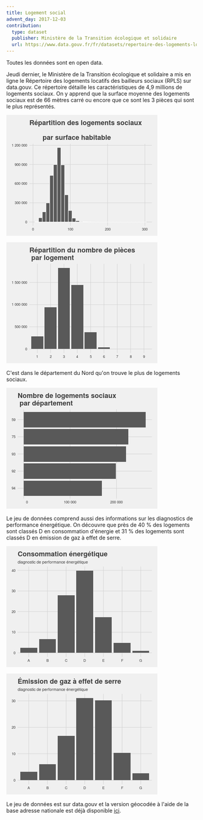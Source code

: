 ```yaml
---
title: Logement social
advent_day: 2017-12-03
contribution:
  type: dataset
  publisher: Ministère de la Transition écologique et solidaire
  url: https://www.data.gouv.fr/fr/datasets/repertoire-des-logements-locatifs-des-bailleurs-sociaux-rpls/
---
```


Toutes les données sont en open data.

<!--more-->

Jeudi dernier, le Ministère de la Transition écologique et solidaire a mis en ligne le Répertoire des logements locatifs des bailleurs sociaux (RPLS) sur data.gouv. Ce répertoire détaille les caractéristiques de 4,9 millions de logements sociaux. On y apprend que la surface moyenne des logements sociaux est de 66 mètres carré ou encore que ce sont les 3 pièces qui sont le plus représentés.

![Superficie des logements sociaux](https://raw.githubusercontent.com/pachevalier/rpls/master/histogram_surface.png)

![Nombre de pièces](https://raw.githubusercontent.com/pachevalier/rpls/master/nbpieces.png)

C'est dans le département du Nord qu'on trouve le plus de logements sociaux.

![Répartition par département](https://raw.githubusercontent.com/pachevalier/rpls/master/departement.png)

Le jeu de données comprend aussi des informations sur les diagnostics de performance énergétique. On découvre que près de 40 % des logements sont classés D en consommation d'énergie et 31 % des logements sont classés D en émission de gaz à effet de serre.

![Diagnostic de performance énergétique](https://raw.githubusercontent.com/pachevalier/rpls/master/dpeenergie.png)

![Diagnostic de performance énergétique](https://raw.githubusercontent.com/pachevalier/rpls/master/dpeserre.png)

Le jeu de données est sur data.gouv et la version géocodée à l'aide de la base adresse nationale est déjà disponible [ici](http://212.47.238.202/geo_rpls/).

<div data-udata-dataset-id="5a1dd4e5c751df02b116a0d6"></div>
